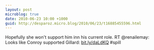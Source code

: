 ```yaml
---
layout: post
microblog: true
date: 2010-06-23 10:00 +1000
guid: http://desparoz.micro.blog/2010/06/23/t16885455596.html
---
```

Hopefully she won't support him inn his current role. RT @renailemay: Looks like Conroy supported Gillard: [bit.ly/daLdKQ](http://bit.ly/daLdKQ) #spill
